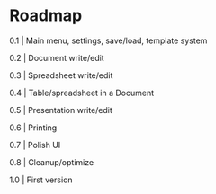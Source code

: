 # Roadmap

0.1 | Main menu, settings, save/load, template system

0.2 | Document write/edit

0.3 | Spreadsheet write/edit

0.4 | Table/spreadsheet in a Document

0.5 | Presentation write/edit

0.6 | Printing

0.7 | Polish UI

0.8 | Cleanup/optimize

1.0 | First version
